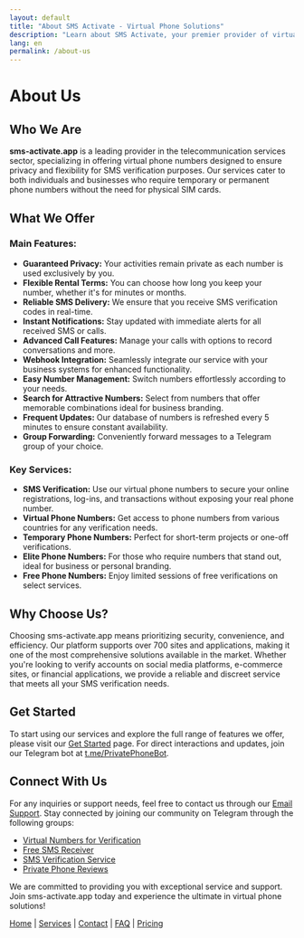 ```yaml
---
layout: default
title: "About SMS Activate - Virtual Phone Solutions"
description: "Learn about SMS Activate, your premier provider of virtual phone numbers for secure online verifications and privacy."
lang: en
permalink: /about-us
---
```


# About Us

## Who We Are

**sms-activate.app** is a leading provider in the telecommunication services sector, specializing in offering virtual phone numbers designed to ensure privacy and flexibility for SMS verification purposes. Our services cater to both individuals and businesses who require temporary or permanent phone numbers without the need for physical SIM cards.

## What We Offer

### Main Features:

- **Guaranteed Privacy:** Your activities remain private as each number is used exclusively by you.
- **Flexible Rental Terms:** You can choose how long you keep your number, whether it's for minutes or months.
- **Reliable SMS Delivery:** We ensure that you receive SMS verification codes in real-time.
- **Instant Notifications:** Stay updated with immediate alerts for all received SMS or calls.
- **Advanced Call Features:** Manage your calls with options to record conversations and more.
- **Webhook Integration:** Seamlessly integrate our service with your business systems for enhanced functionality.
- **Easy Number Management:** Switch numbers effortlessly according to your needs.
- **Search for Attractive Numbers:** Select from numbers that offer memorable combinations ideal for business branding.
- **Frequent Updates:** Our database of numbers is refreshed every 5 minutes to ensure constant availability.
- **Group Forwarding:** Conveniently forward messages to a Telegram group of your choice.

### Key Services:

- **SMS Verification:** Use our virtual phone numbers to secure your online registrations, log-ins, and transactions without exposing your real phone number.
- **Virtual Phone Numbers:** Get access to phone numbers from various countries for any verification needs.
- **Temporary Phone Numbers:** Perfect for short-term projects or one-off verifications.
- **Elite Phone Numbers:** For those who require numbers that stand out, ideal for business or personal branding.
- **Free Phone Numbers:** Enjoy limited sessions of free verifications on select services.

## Why Choose Us?

Choosing sms-activate.app means prioritizing security, convenience, and efficiency. Our platform supports over 700 sites and applications, making it one of the most comprehensive solutions available in the market. Whether you're looking to verify accounts on social media platforms, e-commerce sites, or financial applications, we provide a reliable and discreet service that meets all your SMS verification needs.

## Get Started

To start using our services and explore the full range of features we offer, please visit our [Get Started](/get-started) page. For direct interactions and updates, join our Telegram bot at [t.me/PrivatePhoneBot](https://t.me/PrivatePhoneBot).

## Connect With Us

For any inquiries or support needs, feel free to contact us through our [Email Support](mailto:support@sms-activate.app). Stay connected by joining our community on Telegram through the following groups:
  - [Virtual Numbers for Verification](https://t.me/VirtualNumbersForVerification)
  - [Free SMS Receiver](https://t.me/FreeSmsReceiver)
  - [SMS Verification Service](https://t.me/SmsVerificationService)
  - [Private Phone Reviews](https://t.me/PrivatePhoneReviews)

We are committed to providing you with exceptional service and support. Join sms-activate.app today and experience the ultimate in virtual phone solutions!

[Home](/) | [Services](/services) | [Contact](/contact) | [FAQ](/faq) | [Pricing](/pricing)